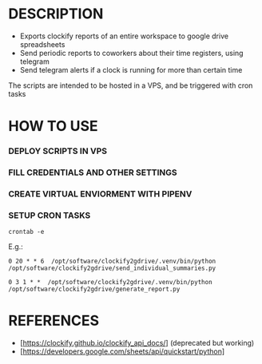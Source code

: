 # DESCRIPTION

- Exports clockify reports of an entire workspace to google drive spreadsheets
- Send periodic reports to coworkers about their time registers, using telegram
- Send telegram alerts if a clock is running for more than certain time

The scripts are intended to be hosted in a VPS, and be triggered with cron tasks


# HOW TO USE
### DEPLOY SCRIPTS IN VPS
### FILL CREDENTIALS AND OTHER SETTINGS
### CREATE VIRTUAL ENVIORMENT WITH PIPENV
### SETUP CRON TASKS

`crontab -e`

E.g.:

`0 20 * * 6  /opt/software/clockify2gdrive/.venv/bin/python /opt/software/clockify2gdrive/send_individual_summaries.py`

`0 3 1 * *  /opt/software/clockify2gdrive/.venv/bin/python /opt/software/clockify2gdrive/generate_report.py`


# REFERENCES
- [https://clockify.github.io/clockify_api_docs/]  (deprecated but working)
- [https://developers.google.com/sheets/api/quickstart/python]
